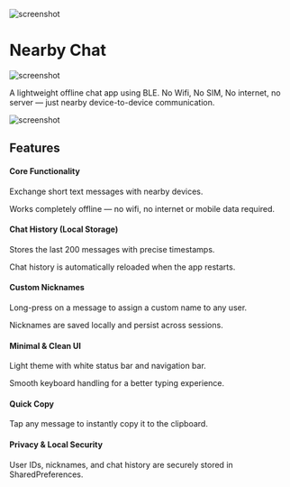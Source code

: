 ![screenshot](https://github.com/AntorPi314/SOSBlue/blob/main/app/src/main/res/mipmap-xxhdpi/ic_launcher.png)
# Nearby Chat

![screenshot](https://github.com/AntorPi314/SOSBlue/blob/main/screenshot/data_flow_nearby_chat.png)





A lightweight offline chat app using BLE.
No Wifi, No SIM, No internet, no server — just nearby device-to-device communication.

![screenshot](https://github.com/AntorPi314/SOSBlue/blob/main/screenshot/ss1.png)

## Features

#### Core Functionality

Exchange short text messages with nearby devices.

Works completely offline — no wifi, no internet or mobile data required.

#### Chat History (Local Storage)

Stores the last 200 messages with precise timestamps.

Chat history is automatically reloaded when the app restarts.

#### Custom Nicknames

Long-press on a message to assign a custom name to any user.

Nicknames are saved locally and persist across sessions.

#### Minimal & Clean UI

Light theme with white status bar and navigation bar.

Smooth keyboard handling for a better typing experience.

#### Quick Copy

Tap any message to instantly copy it to the clipboard.

#### Privacy & Local Security

User IDs, nicknames, and chat history are securely stored in SharedPreferences.

